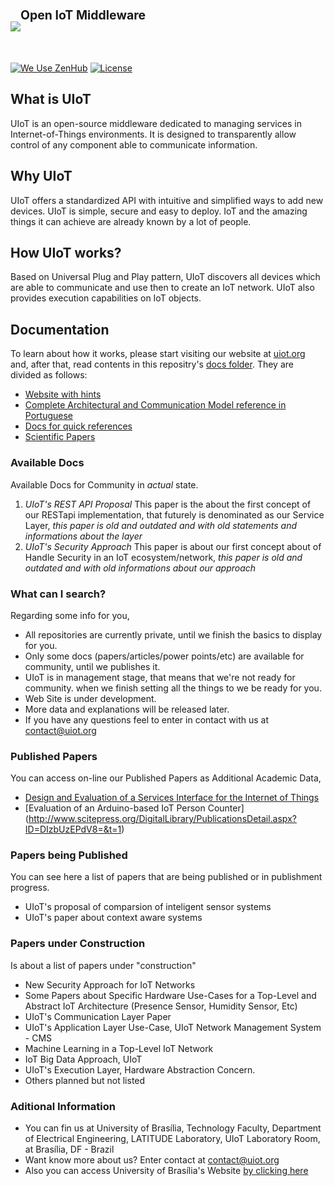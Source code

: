 <h1><img src="http://i.imgur.com/TaFqVtT.png"/><sup><sup>Open IoT Middleware</sup></sup></h1>
<br>

[![We Use ZenHub](https://raw.githubusercontent.com/ZenHubIO/support/master/zenhub-badge.png)](https://zenhub.com) [![License](https://img.shields.io/badge/License-MIT-blue.svg)](https://opensource.org/licenses/MIT)

What is UIoT
-------------

UIoT is an open-source middleware dedicated to managing services in Internet-of-Things environments. It is designed to transparently allow control of any component able to communicate information. 

Why UIoT
--------

UIoT offers a standardized API with intuitive and simplified ways to add new devices. UIoT is simple, secure and easy to deploy. IoT and the amazing things it can achieve are already known by a lot of people. 

How UIoT works?
---------------

Based on Universal Plug and Play pattern, UIoT discovers all devices which are able to communicate and use then to create an IoT network. UIoT also provides execution capabilities on IoT objects. 

Documentation
-------------

To learn about how it works, please start visiting our website at [uiot.org](https://uiot.org) and, after that, read contents in this repositry's [docs folder](https://github.com/UIoT/UIoT/tree/master/docs). They are divided as follows:

* [Website with hints](https://uiot.org/)
* [Complete Architectural and Communication Model reference in Portuguese](https://github.com/UIoT/UIoT/tree/master/docs/UIoT_Hiro_Dissertation.pdf)
* [Docs for quick references](https://github.com/UIoT/UIoT/tree/master/docs/presentations)
* [Scientific Papers ](https://github.com/UIoT/UIoT/tree/master/docs/papers)

### Available Docs

Available Docs for Community in <i>actual</i> state.

1. *UIoT's REST API Proposal*
 This paper is the about the first concept of our RESTapi implementation, that futurely is denominated as our Service Layer, *this paper is old and outdated and with old statements and informations about the layer*
2. *UIoT's Security Approach*
 This paper is about our first concept about of Handle Security in an IoT ecosystem/network, *this paper is old and outdated and with old informations about our approach*

### What can I search?

Regarding some info for you,

* All repositories are currently private, until we finish the basics to display for you.
* Only some docs (papers/articles/power points/etc) are available for community, until we publishes it.
* UIoT is in management stage, that means that we're not ready for community. when we finish setting all the things to we be ready for you.
* Web Site is under development.
* More data and explanations will be released later.
* If you have any questions feel to enter in contact with us at contact@uiot.org

### Published Papers

You can access on-line our Published Papers as Additional Academic Data,

* [Design and Evaluation of a Services Interface for the Internet of Things](http://link.springer.com/article/10.1007/s11277-015-3168-6)
* [Evaluation of an Arduino-based IoT Person Counter] (http://www.scitepress.org/DigitalLibrary/PublicationsDetail.aspx?ID=DIzbUzEPdV8=&t=1)

### Papers being Published

You can see here a list of papers that are being published or in publishment progress.

* UIoT's proposal of comparsion of inteligent sensor systems
* UIoT's paper about context aware systems

### Papers under Construction

Is about a list of papers under "construction"

* New Security Approach for IoT Networks
* Some Papers about Specific Hardware Use-Cases for a Top-Level and Abstract IoT Architecture (Presence Sensor, Humidity Sensor, Etc)
* UIoT's Communication Layer Paper
* UIoT's Application Layer Use-Case, UIoT Network Management System - CMS
* Machine Learning in a Top-Level IoT Network
* IoT Big Data Approach, UIoT
* UIoT's Execution Layer, Hardware Abstraction Concern.
* Others planned but not listed

### Aditional Information

* You can fin us at University of Brasília, Technology Faculty, Department of Electrical Engineering, LATITUDE Laboratory, UIoT Laboratory Room, at Brasília, DF - Brazil
* Want know more about us? Enter contact at contact@uiot.org
* Also you can access University of Brasília's Website [by clicking here](http://unb.br)
